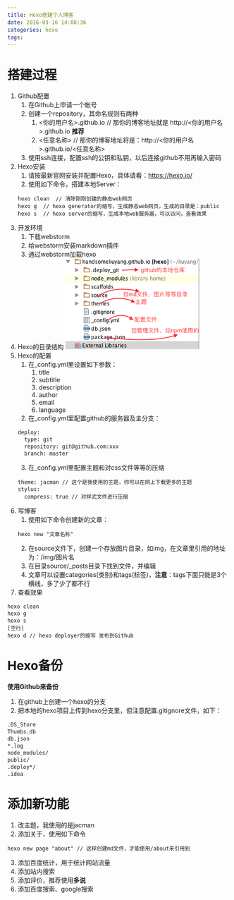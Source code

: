 ```yaml
---
title: Hexo搭建个人博客
date: 2016-03-16 14:08:36
categories: hexo
tags:
---
```


# 搭建过程

1. Github配置
    1. 在Github上申请一个帐号
    2. 创建一个repository，其命名规则有两种
        1. <你的用户名>.github.io // 那你的博客地址就是 http://<你的用户名>.github.io **推荐**
        2. <任意名称>  // 那你的博客地址将是：http://<你的用户名>.github.io/<任意名称>
    3. 使用ssh连接，配置ssh的公钥和私钥，以后连接github不用再输入密码
2. Hexo安装
    1. 请按最新官网安装并配置Hexo，具体请看：<https://hexo.io/>
    2. 使用如下命令，搭建本地Server：
    ``` shell
    hexo clean  // 清除刚刚创建的静态web网页
    hexo g  // hexo generator的缩写，生成静态web网页，生成的目录是：public
    hexo s  // hexo server的缩写，生成本地web服务器，可以访问，查看效果
    ```
3. 开发环境
    1. 下载webstorm
    2. 给webstorm安装markdown插件
    3. 通过webstorm加载hexo
4. Hexo的目录结构
![](/img_markdown/13.png)
5. Hexo的配置
    1. 在_config.yml里设置如下参数：
        1. title
        2. subtitle
        3. description
        4. author
        5. email
        6. language
    2. 在_config.yml里配置github的服务器及主分支：
    ```
    deploy:
      type: git
      repository: git@github.com:xxx
      branch: master
    ```
    3. 在_config.yml里配置主题和对css文件等等的压缩
    ```
    theme: jacman // 这个是我使用的主题，你可以在网上下载更多的主题
    stylus:
      compress: true // 对样式文件进行压缩
    ```
6. 写博客
    1. 使用如下命令创建新的文章：
    ```shell
    hexo new "文章名称"
    ```
    2. 在source文件下，创建一个存放图片目录，如img，在文章里引用的地址为：/img/图片名
    3. 在目录source/_posts目录下找到文件，并编辑
    4. 文章可以设置categories(类别)和tags(标签)，**注意**：tags下面只能是3个横线，多了少了都不行
7. 查看效果
```shell
hexo clean
hexo g
hexo s
[空行]
hexo d // hexo deployer的缩写 发布到Github
```

# Hexo备份

**使用Github来备份**
1. 在github上创建一个hexo的分支
2. 把本地的hexo项目上传到hexo分支里，但注意配置.gitignore文件，如下：

```
.DS_Store
Thumbs.db
db.json
*.log
node_modules/
public/
.deploy*/
.idea
```

# 添加新功能

1. 改主题，我使用的是jacman
2. 添加关于，使用如下命令
```
hexo new page "about" // 这样创建md文件，才能使用/about来引用到
```
3. 添加百度统计，用于统计网站流量
4. 添加站内搜索
5. 添加评价，推荐使用**多说**
6. 添加百度搜索、google搜索
